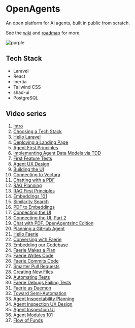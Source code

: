 # OpenAgents

An open platform for AI agents, built in public from scratch.

See the [wiki](https://github.com/OpenAgentsInc/openagents/wiki) and [roadmap](https://github.com/OpenAgentsInc/openagents/wiki/Roadmap) for more.

![purple](https://github.com/OpenAgentsInc/openagents/assets/14167547/9c895bd4-798b-4a64-b84e-3babda5fda78)

## Tech Stack
- Laravel
- React
- Inertia
- Tailwind CSS
- shad-ui
- PostgreSQL

## Video series

1. [Intro](https://twitter.com/OpenAgentsInc/status/1721942435125715086)
2. [Choosing a Tech Stack](https://twitter.com/OpenAgentsInc/status/1721966796515754266)
3. [Hello Laravel](https://twitter.com/OpenAgentsInc/status/1721979219763155232)
4. [Deploying a Landing Page](https://twitter.com/OpenAgentsInc/status/1722068606714835283)
5. [Agent First Principles](https://twitter.com/OpenAgentsInc/status/1722274309727752427)
6. [Implementing Agent Data Models via TDD](https://twitter.com/OpenAgentsInc/status/1722287956419871177)
7. [First Feature Tests](https://twitter.com/OpenAgentsInc/status/1722313899771347362)
8. [Agent UX Design](https://twitter.com/OpenAgentsInc/status/1722742595409830389)
9. [Building the UI](https://twitter.com/OpenAgentsInc/status/1723164712957862115)
10. [Connecting to Vectara](https://twitter.com/OpenAgentsInc/status/1723203092647137636)
11. [Chatting with a PDF](https://twitter.com/OpenAgentsInc/status/1723525820357005661)
12. [RAG Planning](https://twitter.com/OpenAgentsInc/status/1723888973213286760)
13. [RAG First Principles](https://twitter.com/OpenAgentsInc/status/1724432749275095365)
14. [Embeddings 101](https://twitter.com/OpenAgentsInc/status/1724509783086989333)
15. [Similarity Search](https://twitter.com/OpenAgentsInc/status/1724568957598708192)
16. [PDF to Embeddings](https://twitter.com/OpenAgentsInc/status/1724801372602950026)
17. [Connecting the UI](https://twitter.com/OpenAgentsInc/status/1725197866409267544)
18. [Connecting the UI, Part 2](https://twitter.com/OpenAgentsInc/status/1725246583623590158)
19. [Chat with PDF, OpenAgentsInc Edition](https://twitter.com/OpenAgentsInc/status/1725349984952827929)
20. [Planning a GitHub Agent](https://twitter.com/OpenAgentsInc/status/1725597044981617119)
21. [Hello Faerie](https://twitter.com/OpenAgentsInc/status/1725910351563165748)
22. [Conversing with Faerie](https://twitter.com/OpenAgentsInc/status/1725928497367908432)
23. [Embedding our Codebase](https://twitter.com/OpenAgentsInc/status/1725948809593638971)
24. [Faerie Makes a Plan](https://twitter.com/OpenAgentsInc/status/1725969687102534110)
25. [Faerie Writes Code](https://twitter.com/OpenAgentsInc/status/1725977712043372666)
26. [Faerie Commits Code](https://twitter.com/OpenAgentsInc/status/1727018763915247784)
27. [Smarter Pull Requests](https://twitter.com/OpenAgentsInc/status/1727424427825193041)
28. [Creating New Files](https://twitter.com/OpenAgentsInc/status/1727433378063135085)
29. [Automating Tests](https://twitter.com/OpenAgentsInc/status/1728590361805672788)
30. [Faerie Debugs Failing Tests](https://twitter.com/OpenAgentsInc/status/1728614813675274300)
31. [Faerie as Daemon](https://twitter.com/OpenAgentsInc/status/1730253928896291251)
32. [Toward Semi-Automation](https://twitter.com/OpenAgentsInc/status/1731086330694651924)
33. [Agent Inspectability Planning](https://twitter.com/OpenAgentsInc/status/1731156734335398303)
34. [Agent Inspection UX Design](https://twitter.com/OpenAgentsInc/status/1731733390641050106)
35. [Agent Inspection UI](https://twitter.com/OpenAgentsInc/status/1734044762255036737)
36. [Agent Modules 101](https://twitter.com/OpenAgentsInc/status/1738000844476371445)
37. [Flow of Funds](https://twitter.com/OpenAgentsInc/status/1738221896234373387)
